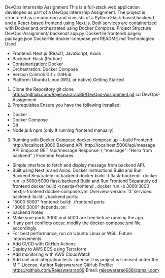 DevOps Internship Assignment
This is a full-stack web application developed as part of a DevOps Internship Assignment. The project is structured as a
monorepo and consists of a Python Flask-based backend and a React-based frontend using Next.js. Both services are
containerized with Docker and orchestrated using Docker Compose.
Project Structure
DevOps-Assignment/
 backend/
 app.py
 Dockerfile
 frontend/
 pages/
 package.json
 Dockerfile
 docker-compose.yml
 README.md
Technologies Used
- Frontend: Next.js (React), JavaScript, Axios
- Backend: Flask (Python)
- Containerization: Docker
- Orchestration: Docker Compose
- Version Control: Git + GitHub
- Platform: Ubuntu Linux (WSL or native)
Getting Started
1. Clone the Repository
git clone https://github.com/Rajeswararao89/DevOps-Assignment.git
cd DevOps-Assignment
2. Prerequisites
Ensure you have the following installed:
- Docker
- Docker Compose
- Git
- Node.js & npm (only if running frontend manually)
3. Running with Docker Compose
docker-compose up --build
Frontend: http://localhost:3000
Backend API: http://localhost:5000/api/message
API Endpoint
GET /api/message
Response:
{ "message": "Hello from backend" }
Frontend Features
- Simple interface to fetch and display message from backend API.
- Built using Next.js and Axios.
Docker Instructions
Build and Run Backend Separately
cd backend
docker build -t flask-backend .
docker run -p 5000:5000 flask-backend
Build and Run Frontend Separately
cd frontend
docker build -t nextjs-frontend .
docker run -p 3000:3000 nextjs-frontend
docker-compose.yml Overview
version: '3'
services:
 backend:
 build: ./backend
 ports:
 - "5000:5000"
 frontend:
 build: ./frontend
 ports:
 - "3000:3000"
 depends_on:
 - backend
Notes
- Make sure ports 3000 and 5000 are free before running the app.
- If any port conflicts occur, modify the docker-compose.yml file accordingly.
- For best performance, run on Ubuntu Linux or WSL.
Future Improvements
- Add CI/CD with GitHub Actions
- Deploy to AWS ECS using Terraform
- Add monitoring with AWS CloudWatch
- Add unit and integration tests
License
This project is licensed under the MIT License.
Author
Rajeswararao
GitHub Profile: https://github.com/Rajeswararao89
Email: rajeswararao688@gmail.com
